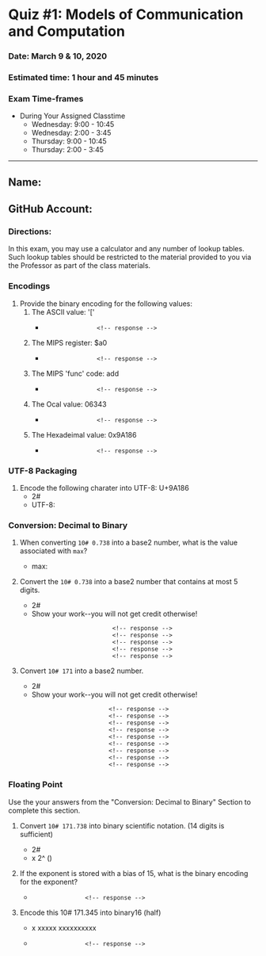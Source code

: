 # Quiz #1: Models of Communication and Computation
### Date: March 9 & 10, 2020
### Estimated time: 1 hour and 45 minutes
### Exam Time-frames
* During Your Assigned Classtime 
  - Wednesday: 9:00 - 10:45
  - Wednesday: 2:00 - 3:45
  - Thursday: 9:00 - 10:45
  - Thursday: 2:00 - 3:45

---
## Name:                                                  <!-- response -->
## GitHub Account:                                        <!-- response -->

### Directions:
In this exam, you may use a calculator and any number of lookup tables.  Such lookup tables should be restricted to the material provided to you via the Professor as part of the class materials.


### Encodings
1. Provide the binary encoding for the following values:
   1. The ASCII value: '['
      -                    <!-- response -->
   1. The MIPS register: $a0
      -                    <!-- response -->
   1. The MIPS 'func' code: add
      -                    <!-- response -->
   1. The Ocal value: 06343
      -                    <!-- response -->
   1. The Hexadeimal value: 0x9A186
      -                    <!-- response -->

### UTF-8 Packaging
1. Encode the following charater into UTF-8: U+9A186
   - 2#                          <!-- response -->
   - UTF-8:                      <!-- response -->

### Conversion: Decimal to Binary

1. When converting ``10# 0.738`` into a base2 number, what is the value associated with ``max``?
   - max:                 <!-- response -->

1. Convert the ``10# 0.738`` into a base2 number that contains at most 5 digits. 
   - 2#                   <!-- response -->
   - Show your work--you will not get credit otherwise!
   ```
                             <!-- response -->
                             <!-- response -->
                             <!-- response -->
                             <!-- response -->
                             <!-- response -->
   ```

1. Convert  ``10# 171`` into a base2 number. 
   - 2#                  <!-- response -->
   - Show your work--you will not get credit otherwise!
   ```      
                            <!-- response -->
                            <!-- response -->
                            <!-- response -->
                            <!-- response -->
                            <!-- response -->
                            <!-- response -->
                            <!-- response -->
                            <!-- response -->
                            <!-- response -->
   ```

### Floating Point
Use the your answers from the "Conversion: Decimal to Binary" Section to complete this section.

1. Convert ``10# 171.738`` into binary scientific notation. (14 digits is sufficient)
   - 2#                 <!-- response -->
   - x 2^ ()            <!-- response -->

1. If the exponent is stored with a bias of 15, what is the binary encoding for the exponent?
   -                    <!-- response -->

1. Encode this 10# 171.345 into binary16 (half)
   - x xxxxx xxxxxxxxxx
   -                    <!-- response -->

